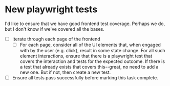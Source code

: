 # New playwright tests
I'd like to ensure that we have good frontend test coverage. Perhaps we do, but I don't know if we've covered all the 
bases.

- [ ] Iterate through each page of the frontend
  - [ ] For each page, consider all of the UI elements that, when engaged with by the user (e.g. click), result in some 
  state change. For all such element interactions, ensure that there is a playwright test that covers the interaction 
  and tests for the expected outcome. If there is a test that already exists that covers this--great, no need to add a 
  new one. But if not, then create a new test.
- [ ] Ensure all tests pass successfully before marking this task complete.
